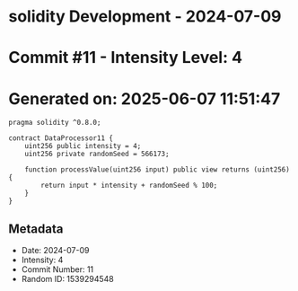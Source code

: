 ﻿# solidity Development - 2024-07-09
# Commit #11 - Intensity Level: 4
# Generated on: 2025-06-07 11:51:47
```solidity
pragma solidity ^0.8.0;

contract DataProcessor11 {
    uint256 public intensity = 4;
    uint256 private randomSeed = 566173;

    function processValue(uint256 input) public view returns (uint256) {
        return input * intensity + randomSeed % 100;
    }
}
```
## Metadata
- Date: 2024-07-09
- Intensity: 4
- Commit Number: 11
- Random ID: 1539294548

